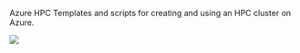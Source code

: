 Azure HPC
Templates and scripts for creating and using an HPC cluster on Azure.

<a href="https://portal.azure.com/#create/Microsoft.Template/uri/https%3A%2F%2Fraw.githubusercontent.com%2Fmkiernan%2Fhv2%2Fmaster%2Fazuredeploy.json" target="_blank">
    <img src="http://azuredeploy.net/deploybutton.png" />
</a>
